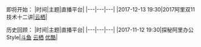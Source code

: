 即将开始：
|时间|主题|直播平台|
|---|---|---|
|2017-12-13 19:30|2017阿里双11技术十二讲|[云栖](https://yq.aliyun.com/promotion/428)|

历史回顾：
|时间|主题|直播平台|
|---|---|---|
|2017-11-12 19:30|探秘阿里办公Style|[斗鱼](https://www.douyu.com/2676837) [云栖](https://yq.aliyun.com/webinar/play/349) [优酷](http://vku.youku.com/live/newplay?id=13775)|
